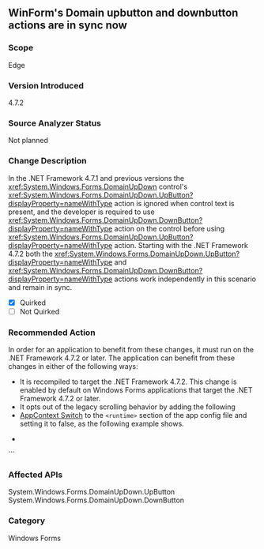 ## WinForm's Domain upbutton and downbutton actions are in sync now

### Scope
Edge

### Version Introduced
4.7.2

### Source Analyzer Status
Not planned

### Change Description
In the .NET Framework 4.7.1 and previous versions the <xref:System.Windows.Forms.DomainUpDown> 
control's <xref:System.Windows.Forms.DomainUpDown.UpButton?displayProperty=nameWithType>
action is ignored when control text is present, and the developer is required to use <xref:System.Windows.Forms.DomainUpDown.DownButton?displayProperty=nameWithType> action on the control before using <xref:System.Windows.Forms.DomainUpDown.UpButton?displayProperty=nameWithType> action.
Starting with the .NET Framework 4.7.2 both the <xref:System.Windows.Forms.DomainUpDown.UpButton?displayProperty=nameWithType> and <xref:System.Windows.Forms.DomainUpDown.DownButton?displayProperty=nameWithType> actions work independently in this scenario and remain in sync.

- [X] Quirked
- [ ] Not Quirked

### Recommended Action

In order for an application to benefit from these changes, it must run on the .NET Framework 4.7.2 or later. The application can benefit from these changes in either of the following ways:
- It is recompiled to target the .NET Framework 4.7.2. This change is enabled by default on Windows Forms applications that target the .NET Framework 4.7.2 or later.
- It opts out of the legacy scrolling behavior by adding the following 
- [AppContext Switch](https://docs.microsoft.com/dotnet/framework/configure-apps/file-schema/runtime/appcontextswitchoverrides-element) to the `<runtime>` section of the app config file and setting it to false, as the following example shows. 
- ```
<runtime>
        <AppContextSwitchOverrides value="Switch.System.Windows.Forms.DomainUpDown.UseLegacyScrolling=false"/>
</runtime>
``` 

### Affected APIs
System.Windows.Forms.DomainUpDown.UpButton
System.Windows.Forms.DomainUpDown.DownButton


### Category
Windows Forms

<!-- breaking change id: 53 -->
